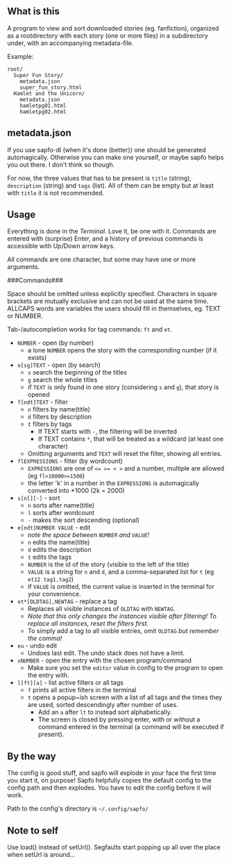 What is this
------------

A program to view and sort downloaded stories (eg. fanfiction),
organized as a rootdirectory with each story (one or more files) in
a subdirectory under, with an accompanying metadata-file.

Example:

    root/
      Super Fun Story/
        metadata.json
        super_fun_story.html
      Hamlet and the Unicorn/
        metadata.json
        hamletpg01.html
        hamletpg02.html


metadata.json
-------------
If you use sapfo-dl (when it's done (better)) one should be generated automagically.
Otherwise you can make one yourself, or maybe sapfo helps you out there. I don't think so though.

For now, the three values that has to be present is `title` (string), `description` (string) and `tags` (list).
All of them can be empty but at least with `title` it is not recommended.


Usage
-----
Everything is done in the *Terminal*. Love it, be one with it.
Commands are entered with (surprise) Enter, and a history of previous commands is accessible with Up/Down arrow keys.

All commands are one character, but some may have one or more arguments.

###Commands###

Space should be omitted unless explicitly specified.
Characters in square brackets are mutually exclusive and can not be used at the same time.
ALLCAPS words are variables the users should fill in themselves, eg. TEXT or NUMBER.

Tab-/autocompletion works for tag commands: `ft` and `et`.

* `NUMBER` - open (by number)
    * a lone `NUMBER` opens the story with the corresponding number (if it exists)
* `o[sg]TEXT` - open (by search)
    * `s` search the beginning of the titles
    * `g` search the whole titles
    * if `TEXT` is only found in one story (considering `s` and `g`), that story is opened
* `f[ndt]TEXT` - filter
    * `n` filters by name(title)
    * `d` filters by description
    * `t` filters by tags
        * If TEXT starts with `-`, the filtering will be inverted
        * If TEXT contains `*`, that will be treated as a wildcard (at least one character)
    * Omitting arguments and `TEXT` will reset the filter, showing all entries.
* `flEXPRESSIONS` - filter (by wordcount)
    * `EXPRESSIONS` are one of `<= >= < >` and a number, multiple are allowed (eg `fl<10000>=1500`)
    * the letter 'k' in a number in the `EXPRESSIONS` is automagically converted into *1000 (2k = 2000)
* `s[nl][-]` - sort
    * `n` sorts after name(title)
    * `l` sorts after wordcount
    * `-` makes the sort descending (optional)
* `e[ndt]NUMBER VALUE` - edit
    * *note the space between `NUMBER` and `VALUE`!*
    * `n` edits the name(title)
    * `d` edits the description
    * `t` edits the tags
    * `NUMBER` is the id of the story (visible to the left of the title)
    * `VALUE` is a string for `n` and `d`, and a comma-separated list for `t` (eg `et12 tag1,tag2`)
    * if `VALUE` is omitted, the current value is inserted in the terminal for your convenience.
* `et*[OLDTAG],NEWTAG` - replace a tag
    * Replaces all visible instances of `OLDTAG` with `NEWTAG`.
    * *Note that this only changes the instances visible after filtering! To replace all instances, reset the filters first.*
    * To simply add a tag to all visible entries, omit `OLDTAG` *but remember the comma!*
* `eu` - undo edit
    * Undoes last edit. The undo stack does not have a limit.
* `xNUMBER` - open the entry with the chosen program/command
    * Make sure you set the `editor` value in config to the program to open the entry with.
* `l[ft][a]` - list active filters or all tags
    * `f` prints all active filters in the terminal
    * `t` opens a popup~ish screen with a list of all tags and the times they are used, sorted descendingly after number of uses.
        * Add an `a` after `lt` to instead sort alphabetically.
        * The screen is closed by pressing enter, with or without a command entered in the terminal (a command will be executed if present).

By the way
----------
The config is good stuff, and sapfo will explode in your face the first time you start it, on purpose!
Sapfo helpfully copies the default config to the config path and then explodes.
You have to edit the config before it will work.

Path to the config's directory is `~/.config/sapfo/`


Note to self
------------
Use load() instead of setUrl(). Segfaults start popping up all over the place when setUrl is around...
